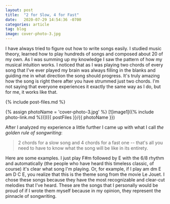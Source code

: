 ```yaml
---
layout: post
title:  "2 for Slow, 4 for Fast"
date:   2020-07-29 14:54:36 -0700
categories: article
tag: blog
image: cover-photo-3.jpg
---
```


I have always tried to figure out how to write songs easily. I studied music theory, learned how to play hundreds of songs and composed about 20 of my own. As I was summing up my knowledge I saw the pattern of how my musical intuition works. I noticed that as I was playing two chords of every song that I've ever played my brain was always filling in the blanks and guiding me in what direction the song should progress. It's truly amazing how the song is right there after you have strummed just two chords. I'm not saying that everyone experiences it exactly the same way as I do, but for me, it works like that.

{% include post-files.md %}

{% assign photoName = 'cover-photo-3.jpg' %}
[![image1]({% include photo-link.md %})]({{ postFiles }}/{{ photoName }})

After I analyzed my experience a little further I came up with what I call _the golden rule of songwriting_:

<blockquote>2 chords for a slow song and 4 chords for a fast one -- that's all you need to have to know what the song will be like in its entirety.</blockquote>

Here are some examples. I just play F#m followed by E with the 6/8 rhythm and automatically (the people who have heard this timeless classic, of course) it's clear what song I'm playing. Or, for example, if I play am dm E am D C E, you realize that this is the theme song from the movie Le Jouet. I chose these songs because they have the most recognizable and clear-cut melodies that I've heard. These are the songs that I personally would be proud of if I wrote them myself because in my opinion, they represent the pinnacle of songwriting.
